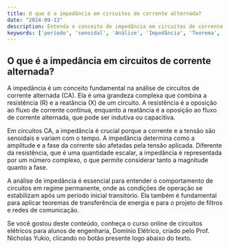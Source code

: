 ```yaml
---
title: O que é a impedância em circuitos de corrente alternada?
date: "2024-09-13"
description: Entenda o conceito de impedância em circuitos de corrente alternada e sua importância na análise de circuitos senoidais.
keywords: ['período', 'senoidal', 'Análise', 'Impedância', 'Teorema', 'Transferência', 'permanente']
---
```


## O que é a impedância em circuitos de corrente alternada?

A impedância é um conceito fundamental na análise de circuitos de corrente alternada (CA). Ela é uma grandeza complexa que combina a resistência (R) e a reatância (X) de um circuito. A resistência é a oposição ao fluxo de corrente contínua, enquanto a reatância é a oposição ao fluxo de corrente alternada, que pode ser indutiva ou capacitiva.

Em circuitos CA, a impedância é crucial porque a corrente e a tensão são senoidais e variam com o tempo. A impedância determina como a amplitude e a fase da corrente são afetadas pela tensão aplicada. Diferente da resistência, que é uma quantidade escalar, a impedância é representada por um número complexo, o que permite considerar tanto a magnitude quanto a fase.

A análise de impedância é essencial para entender o comportamento de circuitos em regime permanente, onde as condições de operação se estabilizam após um período inicial transitório. Ela também é fundamental para aplicar teoremas de transferência de energia e para o projeto de filtros e redes de comunicação.

Se você gostou deste conteúdo, conheça o curso online de circuitos elétricos para alunos de engenharia, Domínio Elétrico, criado pelo Prof. Nicholas Yukio, clicando no botão presente logo abaixo do texto.